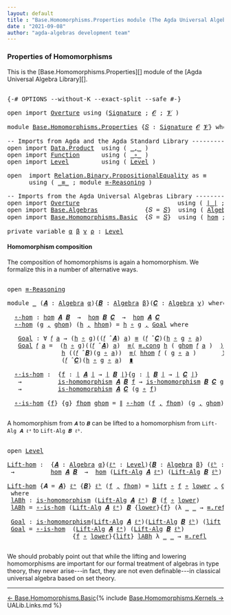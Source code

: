 ```yaml
---
layout: default
title : "Base.Homomorphisms.Properties module (The Agda Universal Algebra Library)"
date : "2021-09-08"
author: "agda-algebras development team"
---
```


### <a id="properties-of-homomorphisms">Properties of Homomorphisms</a>

This is the [Base.Homomorphisms.Properties][] module of the [Agda Universal Algebra Library][].

<pre class="Agda">

<a id="355" class="Symbol">{-#</a> <a id="359" class="Keyword">OPTIONS</a> <a id="367" class="Pragma">--without-K</a> <a id="379" class="Pragma">--exact-split</a> <a id="393" class="Pragma">--safe</a> <a id="400" class="Symbol">#-}</a>

<a id="405" class="Keyword">open</a> <a id="410" class="Keyword">import</a> <a id="417" href="Overture.html" class="Module">Overture</a> <a id="426" class="Keyword">using</a> <a id="432" class="Symbol">(</a><a id="433" href="Overture.Signatures.html#3291" class="Function">Signature</a> <a id="443" class="Symbol">;</a> <a id="445" href="Overture.Signatures.html#648" class="Generalizable">𝓞</a> <a id="447" class="Symbol">;</a> <a id="449" href="Overture.Signatures.html#650" class="Generalizable">𝓥</a> <a id="451" class="Symbol">)</a>

<a id="454" class="Keyword">module</a> <a id="461" href="Base.Homomorphisms.Properties.html" class="Module">Base.Homomorphisms.Properties</a> <a id="491" class="Symbol">{</a><a id="492" href="Base.Homomorphisms.Properties.html#492" class="Bound">𝑆</a> <a id="494" class="Symbol">:</a> <a id="496" href="Overture.Signatures.html#3291" class="Function">Signature</a> <a id="506" href="Overture.Signatures.html#648" class="Generalizable">𝓞</a> <a id="508" href="Overture.Signatures.html#650" class="Generalizable">𝓥</a><a id="509" class="Symbol">}</a> <a id="511" class="Keyword">where</a>

<a id="518" class="Comment">-- Imports from Agda and the Agda Standard Library --------------------------------</a>
<a id="602" class="Keyword">open</a> <a id="607" class="Keyword">import</a> <a id="614" href="Data.Product.html" class="Module">Data.Product</a>  <a id="628" class="Keyword">using</a> <a id="634" class="Symbol">(</a> <a id="636" href="Agda.Builtin.Sigma.html#236" class="InductiveConstructor Operator">_,_</a> <a id="640" class="Symbol">)</a>
<a id="642" class="Keyword">open</a> <a id="647" class="Keyword">import</a> <a id="654" href="Function.html" class="Module">Function</a>      <a id="668" class="Keyword">using</a> <a id="674" class="Symbol">(</a> <a id="676" href="Function.Base.html#1031" class="Function Operator">_∘_</a> <a id="680" class="Symbol">)</a>
<a id="682" class="Keyword">open</a> <a id="687" class="Keyword">import</a> <a id="694" href="Level.html" class="Module">Level</a>         <a id="708" class="Keyword">using</a> <a id="714" class="Symbol">(</a> <a id="716" href="Agda.Primitive.html#597" class="Postulate">Level</a> <a id="722" class="Symbol">)</a>

<a id="725" class="Keyword">open</a>  <a id="731" class="Keyword">import</a> <a id="738" href="Relation.Binary.PropositionalEquality.html" class="Module">Relation.Binary.PropositionalEquality</a> <a id="776" class="Symbol">as</a> <a id="779" class="Module">≡</a>
      <a id="787" class="Keyword">using</a> <a id="793" class="Symbol">(</a> <a id="795" href="Agda.Builtin.Equality.html#151" class="Datatype Operator">_≡_</a> <a id="799" class="Symbol">;</a> <a id="801" class="Keyword">module</a> <a id="808" href="Relation.Binary.PropositionalEquality.Core.html#2708" class="Module">≡-Reasoning</a> <a id="820" class="Symbol">)</a>

<a id="823" class="Comment">-- Imports from the Agda Universal Algebras Library --------------------------------</a>
<a id="908" class="Keyword">open</a> <a id="913" class="Keyword">import</a> <a id="920" href="Overture.html" class="Module">Overture</a>                           <a id="955" class="Keyword">using</a> <a id="961" class="Symbol">(</a> <a id="963" href="Overture.Basic.html#4326" class="Function Operator">∣_∣</a> <a id="967" class="Symbol">;</a> <a id="969" href="Overture.Basic.html#4364" class="Function Operator">∥_∥</a> <a id="973" class="Symbol">)</a>
<a id="975" class="Keyword">open</a> <a id="980" class="Keyword">import</a> <a id="987" href="Base.Algebras.html" class="Module">Base.Algebras</a>             <a id="1013" class="Symbol">{</a><a id="1014" class="Argument">𝑆</a> <a id="1016" class="Symbol">=</a> <a id="1018" href="Base.Homomorphisms.Properties.html#492" class="Bound">𝑆</a><a id="1019" class="Symbol">}</a>  <a id="1022" class="Keyword">using</a> <a id="1028" class="Symbol">(</a> <a id="1030" href="Base.Algebras.Basic.html#2774" class="Function">Algebra</a> <a id="1038" class="Symbol">;</a> <a id="1040" href="Base.Algebras.Basic.html#5783" class="Function Operator">_̂_</a> <a id="1044" class="Symbol">;</a> <a id="1046" href="Base.Algebras.Basic.html#7180" class="Function">Lift-Alg</a> <a id="1055" class="Symbol">)</a>
<a id="1057" class="Keyword">open</a> <a id="1062" class="Keyword">import</a> <a id="1069" href="Base.Homomorphisms.Basic.html" class="Module">Base.Homomorphisms.Basic</a>  <a id="1095" class="Symbol">{</a><a id="1096" class="Argument">𝑆</a> <a id="1098" class="Symbol">=</a> <a id="1100" href="Base.Homomorphisms.Properties.html#492" class="Bound">𝑆</a><a id="1101" class="Symbol">}</a>  <a id="1104" class="Keyword">using</a> <a id="1110" class="Symbol">(</a> <a id="1112" href="Base.Homomorphisms.Basic.html#2734" class="Function">hom</a> <a id="1116" class="Symbol">;</a> <a id="1118" href="Base.Homomorphisms.Basic.html#2625" class="Function">is-homomorphism</a> <a id="1134" class="Symbol">)</a>

<a id="1137" class="Keyword">private</a> <a id="1145" class="Keyword">variable</a> <a id="1154" href="Base.Homomorphisms.Properties.html#1154" class="Generalizable">α</a> <a id="1156" href="Base.Homomorphisms.Properties.html#1156" class="Generalizable">β</a> <a id="1158" href="Base.Homomorphisms.Properties.html#1158" class="Generalizable">γ</a> <a id="1160" href="Base.Homomorphisms.Properties.html#1160" class="Generalizable">ρ</a> <a id="1162" class="Symbol">:</a> <a id="1164" href="Agda.Primitive.html#597" class="Postulate">Level</a>
</pre>


#### <a id="homomorphism-composition">Homomorphism composition</a>

The composition of homomorphisms is again a homomorphism.  We formalize this in a
number of alternative ways.

<pre class="Agda">

<a id="1376" class="Keyword">open</a> <a id="1381" href="Relation.Binary.PropositionalEquality.Core.html#2708" class="Module">≡-Reasoning</a>

<a id="1394" class="Keyword">module</a> <a id="1401" href="Base.Homomorphisms.Properties.html#1401" class="Module">_</a> <a id="1403" class="Symbol">(</a><a id="1404" href="Base.Homomorphisms.Properties.html#1404" class="Bound">𝑨</a> <a id="1406" class="Symbol">:</a> <a id="1408" href="Base.Algebras.Basic.html#2774" class="Function">Algebra</a> <a id="1416" href="Base.Homomorphisms.Properties.html#1154" class="Generalizable">α</a><a id="1417" class="Symbol">){</a><a id="1419" href="Base.Homomorphisms.Properties.html#1419" class="Bound">𝑩</a> <a id="1421" class="Symbol">:</a> <a id="1423" href="Base.Algebras.Basic.html#2774" class="Function">Algebra</a> <a id="1431" href="Base.Homomorphisms.Properties.html#1156" class="Generalizable">β</a><a id="1432" class="Symbol">}(</a><a id="1434" href="Base.Homomorphisms.Properties.html#1434" class="Bound">𝑪</a> <a id="1436" class="Symbol">:</a> <a id="1438" href="Base.Algebras.Basic.html#2774" class="Function">Algebra</a> <a id="1446" href="Base.Homomorphisms.Properties.html#1158" class="Generalizable">γ</a><a id="1447" class="Symbol">)</a> <a id="1449" class="Keyword">where</a>

  <a id="1458" href="Base.Homomorphisms.Properties.html#1458" class="Function">∘-hom</a> <a id="1464" class="Symbol">:</a> <a id="1466" href="Base.Homomorphisms.Basic.html#2734" class="Function">hom</a> <a id="1470" href="Base.Homomorphisms.Properties.html#1404" class="Bound">𝑨</a> <a id="1472" href="Base.Homomorphisms.Properties.html#1419" class="Bound">𝑩</a>  <a id="1475" class="Symbol">→</a>  <a id="1478" href="Base.Homomorphisms.Basic.html#2734" class="Function">hom</a> <a id="1482" href="Base.Homomorphisms.Properties.html#1419" class="Bound">𝑩</a> <a id="1484" href="Base.Homomorphisms.Properties.html#1434" class="Bound">𝑪</a>  <a id="1487" class="Symbol">→</a>  <a id="1490" href="Base.Homomorphisms.Basic.html#2734" class="Function">hom</a> <a id="1494" href="Base.Homomorphisms.Properties.html#1404" class="Bound">𝑨</a> <a id="1496" href="Base.Homomorphisms.Properties.html#1434" class="Bound">𝑪</a>
  <a id="1500" href="Base.Homomorphisms.Properties.html#1458" class="Function">∘-hom</a> <a id="1506" class="Symbol">(</a><a id="1507" href="Base.Homomorphisms.Properties.html#1507" class="Bound">g</a> <a id="1509" href="Agda.Builtin.Sigma.html#236" class="InductiveConstructor Operator">,</a> <a id="1511" href="Base.Homomorphisms.Properties.html#1511" class="Bound">ghom</a><a id="1515" class="Symbol">)</a> <a id="1517" class="Symbol">(</a><a id="1518" href="Base.Homomorphisms.Properties.html#1518" class="Bound">h</a> <a id="1520" href="Agda.Builtin.Sigma.html#236" class="InductiveConstructor Operator">,</a> <a id="1522" href="Base.Homomorphisms.Properties.html#1522" class="Bound">hhom</a><a id="1526" class="Symbol">)</a> <a id="1528" class="Symbol">=</a> <a id="1530" href="Base.Homomorphisms.Properties.html#1518" class="Bound">h</a> <a id="1532" href="Function.Base.html#1031" class="Function Operator">∘</a> <a id="1534" href="Base.Homomorphisms.Properties.html#1507" class="Bound">g</a> <a id="1536" href="Agda.Builtin.Sigma.html#236" class="InductiveConstructor Operator">,</a> <a id="1538" href="Base.Homomorphisms.Properties.html#1553" class="Function">Goal</a> <a id="1543" class="Keyword">where</a>

   <a id="1553" href="Base.Homomorphisms.Properties.html#1553" class="Function">Goal</a> <a id="1558" class="Symbol">:</a> <a id="1560" class="Symbol">∀</a> <a id="1562" href="Base.Homomorphisms.Properties.html#1562" class="Bound">𝑓</a> <a id="1564" href="Base.Homomorphisms.Properties.html#1564" class="Bound">a</a> <a id="1566" class="Symbol">→</a> <a id="1568" class="Symbol">(</a><a id="1569" href="Base.Homomorphisms.Properties.html#1518" class="Bound">h</a> <a id="1571" href="Function.Base.html#1031" class="Function Operator">∘</a> <a id="1573" href="Base.Homomorphisms.Properties.html#1507" class="Bound">g</a><a id="1574" class="Symbol">)((</a><a id="1577" href="Base.Homomorphisms.Properties.html#1562" class="Bound">𝑓</a> <a id="1579" href="Base.Algebras.Basic.html#5783" class="Function Operator">̂</a> <a id="1581" href="Base.Homomorphisms.Properties.html#1404" class="Bound">𝑨</a><a id="1582" class="Symbol">)</a> <a id="1584" href="Base.Homomorphisms.Properties.html#1564" class="Bound">a</a><a id="1585" class="Symbol">)</a> <a id="1587" href="Agda.Builtin.Equality.html#151" class="Datatype Operator">≡</a> <a id="1589" class="Symbol">(</a><a id="1590" href="Base.Homomorphisms.Properties.html#1562" class="Bound">𝑓</a> <a id="1592" href="Base.Algebras.Basic.html#5783" class="Function Operator">̂</a> <a id="1594" href="Base.Homomorphisms.Properties.html#1434" class="Bound">𝑪</a><a id="1595" class="Symbol">)(</a><a id="1597" href="Base.Homomorphisms.Properties.html#1518" class="Bound">h</a> <a id="1599" href="Function.Base.html#1031" class="Function Operator">∘</a> <a id="1601" href="Base.Homomorphisms.Properties.html#1507" class="Bound">g</a> <a id="1603" href="Function.Base.html#1031" class="Function Operator">∘</a> <a id="1605" href="Base.Homomorphisms.Properties.html#1564" class="Bound">a</a><a id="1606" class="Symbol">)</a>
   <a id="1611" href="Base.Homomorphisms.Properties.html#1553" class="Function">Goal</a> <a id="1616" href="Base.Homomorphisms.Properties.html#1616" class="Bound">𝑓</a> <a id="1618" href="Base.Homomorphisms.Properties.html#1618" class="Bound">a</a> <a id="1620" class="Symbol">=</a>  <a id="1623" class="Symbol">(</a><a id="1624" href="Base.Homomorphisms.Properties.html#1518" class="Bound">h</a> <a id="1626" href="Function.Base.html#1031" class="Function Operator">∘</a> <a id="1628" href="Base.Homomorphisms.Properties.html#1507" class="Bound">g</a><a id="1629" class="Symbol">)((</a><a id="1632" href="Base.Homomorphisms.Properties.html#1616" class="Bound">𝑓</a> <a id="1634" href="Base.Algebras.Basic.html#5783" class="Function Operator">̂</a> <a id="1636" href="Base.Homomorphisms.Properties.html#1404" class="Bound">𝑨</a><a id="1637" class="Symbol">)</a> <a id="1639" href="Base.Homomorphisms.Properties.html#1618" class="Bound">a</a><a id="1640" class="Symbol">)</a>  <a id="1643" href="Relation.Binary.PropositionalEquality.Core.html#2923" class="Function">≡⟨</a> <a id="1646" href="Relation.Binary.PropositionalEquality.Core.html#1130" class="Function">≡.cong</a> <a id="1653" href="Base.Homomorphisms.Properties.html#1518" class="Bound">h</a> <a id="1655" class="Symbol">(</a> <a id="1657" href="Base.Homomorphisms.Properties.html#1511" class="Bound">ghom</a> <a id="1662" href="Base.Homomorphisms.Properties.html#1616" class="Bound">𝑓</a> <a id="1664" href="Base.Homomorphisms.Properties.html#1618" class="Bound">a</a> <a id="1666" class="Symbol">)</a>  <a id="1669" href="Relation.Binary.PropositionalEquality.Core.html#2923" class="Function">⟩</a>
               <a id="1686" href="Base.Homomorphisms.Properties.html#1518" class="Bound">h</a> <a id="1688" class="Symbol">((</a><a id="1690" href="Base.Homomorphisms.Properties.html#1616" class="Bound">𝑓</a> <a id="1692" href="Base.Algebras.Basic.html#5783" class="Function Operator">̂</a> <a id="1694" href="Base.Homomorphisms.Properties.html#1419" class="Bound">𝑩</a><a id="1695" class="Symbol">)(</a><a id="1697" href="Base.Homomorphisms.Properties.html#1507" class="Bound">g</a> <a id="1699" href="Function.Base.html#1031" class="Function Operator">∘</a> <a id="1701" href="Base.Homomorphisms.Properties.html#1618" class="Bound">a</a><a id="1702" class="Symbol">))</a>  <a id="1706" href="Relation.Binary.PropositionalEquality.Core.html#2923" class="Function">≡⟨</a> <a id="1709" href="Base.Homomorphisms.Properties.html#1522" class="Bound">hhom</a> <a id="1714" href="Base.Homomorphisms.Properties.html#1616" class="Bound">𝑓</a> <a id="1716" class="Symbol">(</a> <a id="1718" href="Base.Homomorphisms.Properties.html#1507" class="Bound">g</a> <a id="1720" href="Function.Base.html#1031" class="Function Operator">∘</a> <a id="1722" href="Base.Homomorphisms.Properties.html#1618" class="Bound">a</a> <a id="1724" class="Symbol">)</a>       <a id="1732" href="Relation.Binary.PropositionalEquality.Core.html#2923" class="Function">⟩</a>
               <a id="1749" class="Symbol">(</a><a id="1750" href="Base.Homomorphisms.Properties.html#1616" class="Bound">𝑓</a> <a id="1752" href="Base.Algebras.Basic.html#5783" class="Function Operator">̂</a> <a id="1754" href="Base.Homomorphisms.Properties.html#1434" class="Bound">𝑪</a><a id="1755" class="Symbol">)(</a><a id="1757" href="Base.Homomorphisms.Properties.html#1518" class="Bound">h</a> <a id="1759" href="Function.Base.html#1031" class="Function Operator">∘</a> <a id="1761" href="Base.Homomorphisms.Properties.html#1507" class="Bound">g</a> <a id="1763" href="Function.Base.html#1031" class="Function Operator">∘</a> <a id="1765" href="Base.Homomorphisms.Properties.html#1618" class="Bound">a</a><a id="1766" class="Symbol">)</a>  <a id="1769" href="Relation.Binary.PropositionalEquality.Core.html#3105" class="Function Operator">∎</a>

  <a id="1774" href="Base.Homomorphisms.Properties.html#1774" class="Function">∘-is-hom</a> <a id="1783" class="Symbol">:</a>  <a id="1786" class="Symbol">{</a><a id="1787" href="Base.Homomorphisms.Properties.html#1787" class="Bound">f</a> <a id="1789" class="Symbol">:</a> <a id="1791" href="Overture.Basic.html#4326" class="Function Operator">∣</a> <a id="1793" href="Base.Homomorphisms.Properties.html#1404" class="Bound">𝑨</a> <a id="1795" href="Overture.Basic.html#4326" class="Function Operator">∣</a> <a id="1797" class="Symbol">→</a> <a id="1799" href="Overture.Basic.html#4326" class="Function Operator">∣</a> <a id="1801" href="Base.Homomorphisms.Properties.html#1419" class="Bound">𝑩</a> <a id="1803" href="Overture.Basic.html#4326" class="Function Operator">∣</a><a id="1804" class="Symbol">}{</a><a id="1806" href="Base.Homomorphisms.Properties.html#1806" class="Bound">g</a> <a id="1808" class="Symbol">:</a> <a id="1810" href="Overture.Basic.html#4326" class="Function Operator">∣</a> <a id="1812" href="Base.Homomorphisms.Properties.html#1419" class="Bound">𝑩</a> <a id="1814" href="Overture.Basic.html#4326" class="Function Operator">∣</a> <a id="1816" class="Symbol">→</a> <a id="1818" href="Overture.Basic.html#4326" class="Function Operator">∣</a> <a id="1820" href="Base.Homomorphisms.Properties.html#1434" class="Bound">𝑪</a> <a id="1822" href="Overture.Basic.html#4326" class="Function Operator">∣</a><a id="1823" class="Symbol">}</a>
   <a id="1828" class="Symbol">→</a>          <a id="1839" href="Base.Homomorphisms.Basic.html#2625" class="Function">is-homomorphism</a> <a id="1855" href="Base.Homomorphisms.Properties.html#1404" class="Bound">𝑨</a> <a id="1857" href="Base.Homomorphisms.Properties.html#1419" class="Bound">𝑩</a> <a id="1859" href="Base.Homomorphisms.Properties.html#1787" class="Bound">f</a> <a id="1861" class="Symbol">→</a> <a id="1863" href="Base.Homomorphisms.Basic.html#2625" class="Function">is-homomorphism</a> <a id="1879" href="Base.Homomorphisms.Properties.html#1419" class="Bound">𝑩</a> <a id="1881" href="Base.Homomorphisms.Properties.html#1434" class="Bound">𝑪</a> <a id="1883" href="Base.Homomorphisms.Properties.html#1806" class="Bound">g</a>
   <a id="1888" class="Symbol">→</a>          <a id="1899" href="Base.Homomorphisms.Basic.html#2625" class="Function">is-homomorphism</a> <a id="1915" href="Base.Homomorphisms.Properties.html#1404" class="Bound">𝑨</a> <a id="1917" href="Base.Homomorphisms.Properties.html#1434" class="Bound">𝑪</a> <a id="1919" class="Symbol">(</a><a id="1920" href="Base.Homomorphisms.Properties.html#1806" class="Bound">g</a> <a id="1922" href="Function.Base.html#1031" class="Function Operator">∘</a> <a id="1924" href="Base.Homomorphisms.Properties.html#1787" class="Bound">f</a><a id="1925" class="Symbol">)</a>

  <a id="1930" href="Base.Homomorphisms.Properties.html#1774" class="Function">∘-is-hom</a> <a id="1939" class="Symbol">{</a><a id="1940" href="Base.Homomorphisms.Properties.html#1940" class="Bound">f</a><a id="1941" class="Symbol">}</a> <a id="1943" class="Symbol">{</a><a id="1944" href="Base.Homomorphisms.Properties.html#1944" class="Bound">g</a><a id="1945" class="Symbol">}</a> <a id="1947" href="Base.Homomorphisms.Properties.html#1947" class="Bound">fhom</a> <a id="1952" href="Base.Homomorphisms.Properties.html#1952" class="Bound">ghom</a> <a id="1957" class="Symbol">=</a> <a id="1959" href="Overture.Basic.html#4364" class="Function Operator">∥</a> <a id="1961" href="Base.Homomorphisms.Properties.html#1458" class="Function">∘-hom</a> <a id="1967" class="Symbol">(</a><a id="1968" href="Base.Homomorphisms.Properties.html#1940" class="Bound">f</a> <a id="1970" href="Agda.Builtin.Sigma.html#236" class="InductiveConstructor Operator">,</a> <a id="1972" href="Base.Homomorphisms.Properties.html#1947" class="Bound">fhom</a><a id="1976" class="Symbol">)</a> <a id="1978" class="Symbol">(</a><a id="1979" href="Base.Homomorphisms.Properties.html#1944" class="Bound">g</a> <a id="1981" href="Agda.Builtin.Sigma.html#236" class="InductiveConstructor Operator">,</a> <a id="1983" href="Base.Homomorphisms.Properties.html#1952" class="Bound">ghom</a><a id="1987" class="Symbol">)</a> <a id="1989" href="Overture.Basic.html#4364" class="Function Operator">∥</a>

</pre>

A homomorphism from `𝑨` to `𝑩` can be lifted to a homomorphism from
`Lift-Alg 𝑨 ℓᵃ` to `Lift-Alg 𝑩 ℓᵇ`.

<pre class="Agda">

<a id="2123" class="Keyword">open</a> <a id="2128" href="Level.html" class="Module">Level</a>

<a id="Lift-hom"></a><a id="2135" href="Base.Homomorphisms.Properties.html#2135" class="Function">Lift-hom</a> <a id="2144" class="Symbol">:</a>  <a id="2147" class="Symbol">{</a><a id="2148" href="Base.Homomorphisms.Properties.html#2148" class="Bound">𝑨</a> <a id="2150" class="Symbol">:</a> <a id="2152" href="Base.Algebras.Basic.html#2774" class="Function">Algebra</a> <a id="2160" href="Base.Homomorphisms.Properties.html#1154" class="Generalizable">α</a><a id="2161" class="Symbol">}(</a><a id="2163" href="Base.Homomorphisms.Properties.html#2163" class="Bound">ℓᵃ</a> <a id="2166" class="Symbol">:</a> <a id="2168" href="Agda.Primitive.html#597" class="Postulate">Level</a><a id="2173" class="Symbol">){</a><a id="2175" href="Base.Homomorphisms.Properties.html#2175" class="Bound">𝑩</a> <a id="2177" class="Symbol">:</a> <a id="2179" href="Base.Algebras.Basic.html#2774" class="Function">Algebra</a> <a id="2187" href="Base.Homomorphisms.Properties.html#1156" class="Generalizable">β</a><a id="2188" class="Symbol">}</a> <a id="2190" class="Symbol">(</a><a id="2191" href="Base.Homomorphisms.Properties.html#2191" class="Bound">ℓᵇ</a> <a id="2194" class="Symbol">:</a> <a id="2196" href="Agda.Primitive.html#597" class="Postulate">Level</a><a id="2201" class="Symbol">)</a>
 <a id="2204" class="Symbol">→</a>          <a id="2215" href="Base.Homomorphisms.Basic.html#2734" class="Function">hom</a> <a id="2219" href="Base.Homomorphisms.Properties.html#2148" class="Bound">𝑨</a> <a id="2221" href="Base.Homomorphisms.Properties.html#2175" class="Bound">𝑩</a>  <a id="2224" class="Symbol">→</a>  <a id="2227" href="Base.Homomorphisms.Basic.html#2734" class="Function">hom</a> <a id="2231" class="Symbol">(</a><a id="2232" href="Base.Algebras.Basic.html#7180" class="Function">Lift-Alg</a> <a id="2241" href="Base.Homomorphisms.Properties.html#2148" class="Bound">𝑨</a> <a id="2243" href="Base.Homomorphisms.Properties.html#2163" class="Bound">ℓᵃ</a><a id="2245" class="Symbol">)</a> <a id="2247" class="Symbol">(</a><a id="2248" href="Base.Algebras.Basic.html#7180" class="Function">Lift-Alg</a> <a id="2257" href="Base.Homomorphisms.Properties.html#2175" class="Bound">𝑩</a> <a id="2259" href="Base.Homomorphisms.Properties.html#2191" class="Bound">ℓᵇ</a><a id="2261" class="Symbol">)</a>

<a id="2264" href="Base.Homomorphisms.Properties.html#2135" class="Function">Lift-hom</a> <a id="2273" class="Symbol">{</a><a id="2274" class="Argument">𝑨</a> <a id="2276" class="Symbol">=</a> <a id="2278" href="Base.Homomorphisms.Properties.html#2278" class="Bound">𝑨</a><a id="2279" class="Symbol">}</a> <a id="2281" href="Base.Homomorphisms.Properties.html#2281" class="Bound">ℓᵃ</a> <a id="2284" class="Symbol">{</a><a id="2285" href="Base.Homomorphisms.Properties.html#2285" class="Bound">𝑩</a><a id="2286" class="Symbol">}</a> <a id="2288" href="Base.Homomorphisms.Properties.html#2288" class="Bound">ℓᵇ</a> <a id="2291" class="Symbol">(</a><a id="2292" href="Base.Homomorphisms.Properties.html#2292" class="Bound">f</a> <a id="2294" href="Agda.Builtin.Sigma.html#236" class="InductiveConstructor Operator">,</a> <a id="2296" href="Base.Homomorphisms.Properties.html#2296" class="Bound">fhom</a><a id="2300" class="Symbol">)</a> <a id="2302" class="Symbol">=</a> <a id="2304" href="Level.html#457" class="InductiveConstructor">lift</a> <a id="2309" href="Function.Base.html#1031" class="Function Operator">∘</a> <a id="2311" href="Base.Homomorphisms.Properties.html#2292" class="Bound">f</a> <a id="2313" href="Function.Base.html#1031" class="Function Operator">∘</a> <a id="2315" href="Level.html#470" class="Field">lower</a> <a id="2321" href="Agda.Builtin.Sigma.html#236" class="InductiveConstructor Operator">,</a> <a id="2323" href="Base.Homomorphisms.Properties.html#2459" class="Function">Goal</a>
 <a id="2329" class="Keyword">where</a>
 <a id="2336" href="Base.Homomorphisms.Properties.html#2336" class="Function">lABh</a> <a id="2341" class="Symbol">:</a> <a id="2343" href="Base.Homomorphisms.Basic.html#2625" class="Function">is-homomorphism</a> <a id="2359" class="Symbol">(</a><a id="2360" href="Base.Algebras.Basic.html#7180" class="Function">Lift-Alg</a> <a id="2369" href="Base.Homomorphisms.Properties.html#2278" class="Bound">𝑨</a> <a id="2371" href="Base.Homomorphisms.Properties.html#2281" class="Bound">ℓᵃ</a><a id="2373" class="Symbol">)</a> <a id="2375" href="Base.Homomorphisms.Properties.html#2285" class="Bound">𝑩</a> <a id="2377" class="Symbol">(</a><a id="2378" href="Base.Homomorphisms.Properties.html#2292" class="Bound">f</a> <a id="2380" href="Function.Base.html#1031" class="Function Operator">∘</a> <a id="2382" href="Level.html#470" class="Field">lower</a><a id="2387" class="Symbol">)</a>
 <a id="2390" href="Base.Homomorphisms.Properties.html#2336" class="Function">lABh</a> <a id="2395" class="Symbol">=</a> <a id="2397" href="Base.Homomorphisms.Properties.html#1774" class="Function">∘-is-hom</a> <a id="2406" class="Symbol">(</a><a id="2407" href="Base.Algebras.Basic.html#7180" class="Function">Lift-Alg</a> <a id="2416" href="Base.Homomorphisms.Properties.html#2278" class="Bound">𝑨</a> <a id="2418" href="Base.Homomorphisms.Properties.html#2281" class="Bound">ℓᵃ</a><a id="2420" class="Symbol">)</a> <a id="2422" href="Base.Homomorphisms.Properties.html#2285" class="Bound">𝑩</a> <a id="2424" class="Symbol">{</a><a id="2425" href="Level.html#470" class="Field">lower</a><a id="2430" class="Symbol">}{</a><a id="2432" href="Base.Homomorphisms.Properties.html#2292" class="Bound">f</a><a id="2433" class="Symbol">}</a> <a id="2435" class="Symbol">(λ</a> <a id="2438" href="Base.Homomorphisms.Properties.html#2438" class="Bound">_</a> <a id="2440" href="Base.Homomorphisms.Properties.html#2440" class="Bound">_</a> <a id="2442" class="Symbol">→</a> <a id="2444" href="Agda.Builtin.Equality.html#208" class="InductiveConstructor">≡.refl</a><a id="2450" class="Symbol">)</a> <a id="2452" href="Base.Homomorphisms.Properties.html#2296" class="Bound">fhom</a>

 <a id="2459" href="Base.Homomorphisms.Properties.html#2459" class="Function">Goal</a> <a id="2464" class="Symbol">:</a> <a id="2466" href="Base.Homomorphisms.Basic.html#2625" class="Function">is-homomorphism</a><a id="2481" class="Symbol">(</a><a id="2482" href="Base.Algebras.Basic.html#7180" class="Function">Lift-Alg</a> <a id="2491" href="Base.Homomorphisms.Properties.html#2278" class="Bound">𝑨</a> <a id="2493" href="Base.Homomorphisms.Properties.html#2281" class="Bound">ℓᵃ</a><a id="2495" class="Symbol">)(</a><a id="2497" href="Base.Algebras.Basic.html#7180" class="Function">Lift-Alg</a> <a id="2506" href="Base.Homomorphisms.Properties.html#2285" class="Bound">𝑩</a> <a id="2508" href="Base.Homomorphisms.Properties.html#2288" class="Bound">ℓᵇ</a><a id="2510" class="Symbol">)</a> <a id="2512" class="Symbol">(</a><a id="2513" href="Level.html#457" class="InductiveConstructor">lift</a> <a id="2518" href="Function.Base.html#1031" class="Function Operator">∘</a> <a id="2520" class="Symbol">(</a><a id="2521" href="Base.Homomorphisms.Properties.html#2292" class="Bound">f</a> <a id="2523" href="Function.Base.html#1031" class="Function Operator">∘</a> <a id="2525" href="Level.html#470" class="Field">lower</a><a id="2530" class="Symbol">))</a>
 <a id="2534" href="Base.Homomorphisms.Properties.html#2459" class="Function">Goal</a> <a id="2539" class="Symbol">=</a> <a id="2541" href="Base.Homomorphisms.Properties.html#1774" class="Function">∘-is-hom</a>  <a id="2551" class="Symbol">(</a><a id="2552" href="Base.Algebras.Basic.html#7180" class="Function">Lift-Alg</a> <a id="2561" href="Base.Homomorphisms.Properties.html#2278" class="Bound">𝑨</a> <a id="2563" href="Base.Homomorphisms.Properties.html#2281" class="Bound">ℓᵃ</a><a id="2565" class="Symbol">)</a> <a id="2567" class="Symbol">(</a><a id="2568" href="Base.Algebras.Basic.html#7180" class="Function">Lift-Alg</a> <a id="2577" href="Base.Homomorphisms.Properties.html#2285" class="Bound">𝑩</a> <a id="2579" href="Base.Homomorphisms.Properties.html#2288" class="Bound">ℓᵇ</a><a id="2581" class="Symbol">)</a>
                  <a id="2601" class="Symbol">{</a><a id="2602" href="Base.Homomorphisms.Properties.html#2292" class="Bound">f</a> <a id="2604" href="Function.Base.html#1031" class="Function Operator">∘</a> <a id="2606" href="Level.html#470" class="Field">lower</a><a id="2611" class="Symbol">}{</a><a id="2613" href="Level.html#457" class="InductiveConstructor">lift</a><a id="2617" class="Symbol">}</a> <a id="2619" href="Base.Homomorphisms.Properties.html#2336" class="Function">lABh</a> <a id="2624" class="Symbol">λ</a> <a id="2626" href="Base.Homomorphisms.Properties.html#2626" class="Bound">_</a> <a id="2628" href="Base.Homomorphisms.Properties.html#2628" class="Bound">_</a> <a id="2630" class="Symbol">→</a> <a id="2632" href="Agda.Builtin.Equality.html#208" class="InductiveConstructor">≡.refl</a>

</pre>

We should probably point out that while the lifting and lowering homomorphisms
are important for our formal treatment of algebras in type theory, they never
arise---in fact, they are not even definable---in classical universal algebra
based on set theory.

---------------------------------

<span style="float:left;">[← Base.Homomorphisms.Basic](Base.Homomorphisms.Basic.html)</span>
<span style="float:right;">[Base.Homomorphisms.Kernels →](Base.Homomorphisms.Kernels.html)</span>

{% include UALib.Links.md %}
